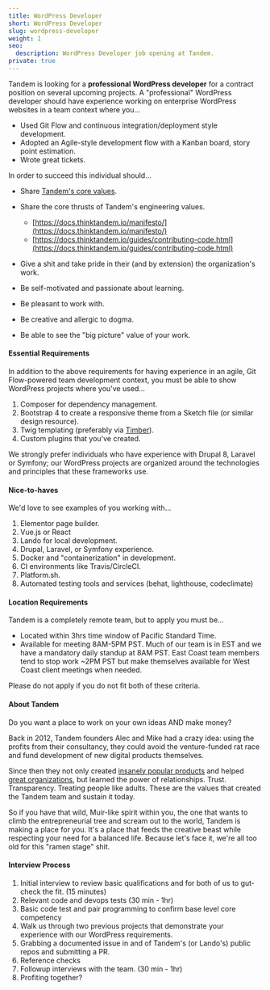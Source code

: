 ```yaml
---
title: WordPress Developer
short: WordPress Developer
slug: wordpress-developer
weight: 1
seo:
  description: WordPress Developer job opening at Tandem.
private: true
---
```


Tandem is looking for a **professional WordPress developer** for a contract position on several upcoming projects. A &quot;professional&quot; WordPress developer should have experience working on enterprise WordPress websites in a team context where you...

- Used Git Flow and continuous integration/deployment style development.
- Adopted an Agile-style development flow with a Kanban board, story point estimation.
- Wrote great tickets.

In order to succeed this individual should…

- Share [Tandem&#39;s core values](https://docs.thinktandem.io/onboarding/values.html#who-is-tandem).
- Share the core thrusts of Tandem&#39;s engineering values.
  - [https://docs.thinktandem.io/manifesto/](https://docs.thinktandem.io/manifesto/)
  - [https://docs.thinktandem.io/guides/contributing-code.html](https://docs.thinktandem.io/guides/contributing-code.html)
- Give a shit and take pride in their (and by extension) the organization&#39;s work.

- Be self-motivated and passionate about learning.
- Be pleasant to work with.
- Be creative and allergic to dogma.
- Be able to see the &quot;big picture&quot; value of your work.

#### Essential Requirements

In addition to the above requirements for having experience in an agile, Git Flow-powered team development context, you must be able to show WordPress projects where you&#39;ve used...

1. Composer for dependency management.
2. Bootstrap 4 to create a responsive theme from a Sketch file (or similar design resource).
3. Twig templating (preferably via [Timber](https://www.upstatement.com/timber/)).
4. Custom plugins that you&#39;ve created.

We strongly prefer individuals who have experience with Drupal 8, Laravel or Symfony; our WordPress projects are organized around the technologies and principles that these frameworks use.

#### Nice-to-haves

We&#39;d love to see examples of you working with...

1. Elementor page builder.
2. Vue.js or React
3. Lando for local development.
4. Drupal, Laravel, or Symfony experience.
5. Docker and &quot;containerization&quot; in development.
6. CI environments like Travis/CircleCI.
7. Platform.sh.
8. Automated testing tools and services (behat, lighthouse, codeclimate)

#### Location Requirements

Tandem is a completely remote team, but to apply you must be…

- Located within 3hrs time window of Pacific Standard Time.
- Available for meeting 8AM-5PM PST. Much of our team is in EST and we have a mandatory daily standup at 8AM PST. East Coast team members tend to stop work ~2PM PST but make themselves available for West Coast client meetings when needed.

Please do not apply if you do not fit both of these criteria.

#### About Tandem

Do you want a place to work on your own ideas AND make money?

Back in 2012, Tandem founders Alec and Mike had a crazy idea: using the profits from their consultancy, they could avoid the venture-funded rat race and fund development of new digital products themselves.

Since then they not only created [insanely popular products](https://docs.devwithlando.io) and helped [great organizations](https://thinktandem.io/work), but learned the power of relationships. Trust. Transparency. Treating people like adults. These are the values that created the Tandem team and sustain it today.

So if you have that wild, Muir-like spirit within you, the one that wants to climb the entrepreneurial tree and scream out to the world, Tandem is making a place for you. It&#39;s a place that feeds the creative beast while respecting your need for a balanced life. Because let&#39;s face it, we&#39;re all too old for this &quot;ramen stage&quot; shit.


#### Interview Process

1. Initial interview to review basic qualifications and for both of us to gut-check the fit. (15 minutes)
2. Relevant code and devops tests (30 min - 1hr)
  1. Basic code test and pair programming to confirm base level core competency
  2. Walk us through two previous projects that demonstrate your experience with our WordPress requirements.
  3. Grabbing a documented issue in and of Tandem&#39;s (or Lando&#39;s) public repos and submitting a PR.
3. Reference checks
4. Followup interviews with the team. (30 min - 1hr)
5. Profiting together?
